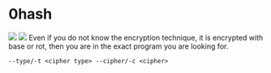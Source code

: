 # 0hash
<img src=https://camo.githubusercontent.com/cdbe03edf6c106542fb2e17c4a56117ad5716038807da87777a4efd3e5b84420/68747470733a2f2f696d672e736869656c64732e696f2f62616467652f5374617475732d426574612d6f72616e6765>
<img src=https://camo.githubusercontent.com/07c0a7298c0bd84267263d57271eba7c0fb434a8bea6f23da22221ef29bc2d66/68747470733a2f2f696d672e736869656c64732e696f2f62616467652f507974686f6e2d332e382d626c7565>
Even if you do not know the encryption technique, it is encrypted with base or rot, then you are in the exact program you are looking for.

```
--type/-t <cipher type> --cipher/-c <cipher>
```
